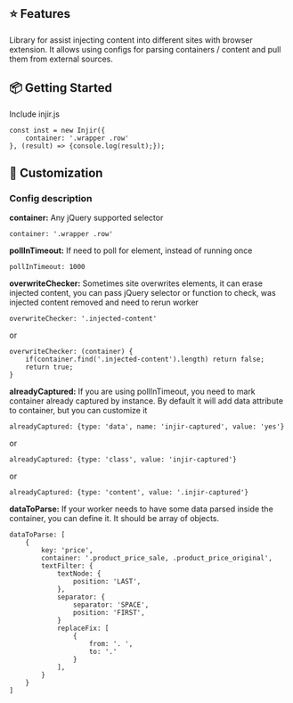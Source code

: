 ## ⭐️ Features

Library for assist injecting content into different sites
with browser extension.
It allows using configs for parsing containers / content and
pull them from external sources.

## 📦 Getting Started

Include injir.js

    const inst = new Injir({
        container: '.wrapper .row'
    }, (result) => {console.log(result);});

## 💎 Customization

### Config description
**container:** Any jQuery supported selector

    container: '.wrapper .row'


**pollInTimeout:** If need to poll for element, instead of running once

    pollInTimeout: 1000

**overwriteChecker:** Sometimes site overwrites elements, 
it can erase injected content, you can pass jQuery selector or function
to check, was injected content removed and need to rerun worker

    overwriteChecker: '.injected-content'

or

    overwriteChecker: (container) {
        if(container.find('.injected-content').length) return false;
        return true;
    }

**alreadyCaptured:** If you are using pollInTimeout, you need to mark
container already captured by instance. By default it will add data
attribute to container, but you can customize it

    alreadyCaptured: {type: 'data', name: 'injir-captured', value: 'yes'}
or

    alreadyCaptured: {type: 'class', value: 'injir-captured'}

or

    alreadyCaptured: {type: 'content', value: '.injir-captured'}

**dataToParse:** If your worker needs to have some data parsed
inside the container, you can define it. It should be array of objects.

    dataToParse: [
        {
            key: 'price',
            container: '.product_price_sale, .product_price_original',
            textFilter: {
                textNode: {
                    position: 'LAST',                
                },
                separator: {
                    separator: 'SPACE',
                    position: 'FIRST',
                }
                replaceFix: [
                    {
                        from: '. ',
                        to: '.'
                    }
                ],
            }
        }
    ]

